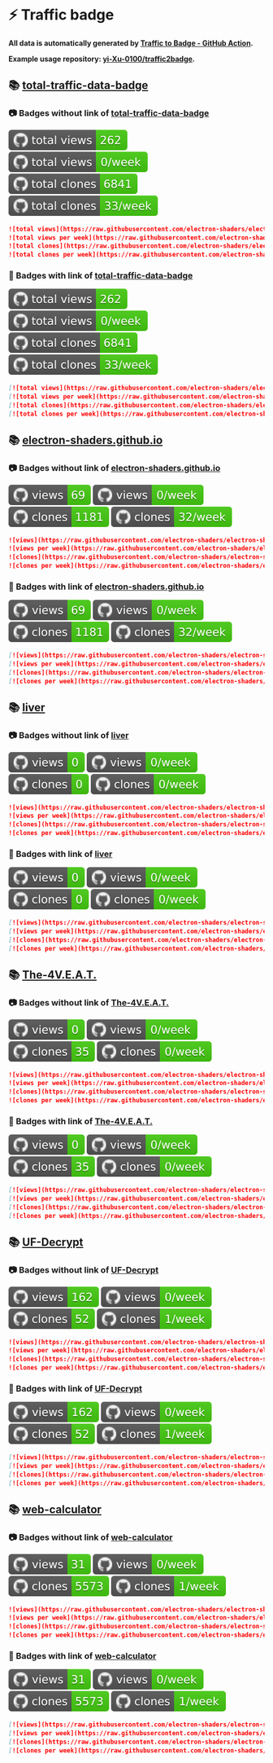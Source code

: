 # ⚡️ Traffic badge

**All data is automatically generated by [Traffic to Badge - GitHub Action](https://github.com/marketplace/actions/traffic-to-badge).**

**Example usage repository: [yi-Xu-0100/traffic2badge](https://github.com/yi-Xu-0100/traffic2badge).**

## 📚 [total-traffic-data-badge](https://github.com/electron-shaders/electron-shaders.github.io/tree/traffic#readme)

### 📷 Badges without link of [total-traffic-data-badge](https://github.com/electron-shaders/electron-shaders.github.io/tree/traffic#readme)

![total views](https://raw.githubusercontent.com/electron-shaders/electron-shaders.github.io/traffic/total_views.svg)
![total views per week](https://raw.githubusercontent.com/electron-shaders/electron-shaders.github.io/traffic/total_views_per_week.svg)
![total clones](https://raw.githubusercontent.com/electron-shaders/electron-shaders.github.io/traffic/total_clones.svg)
![total clones per week](https://raw.githubusercontent.com/electron-shaders/electron-shaders.github.io/traffic/total_clones_per_week.svg)

```markdown
![total views](https://raw.githubusercontent.com/electron-shaders/electron-shaders.github.io/traffic/total_views.svg)
![total views per week](https://raw.githubusercontent.com/electron-shaders/electron-shaders.github.io/traffic/total_views_per_week.svg)
![total clones](https://raw.githubusercontent.com/electron-shaders/electron-shaders.github.io/traffic/total_clones.svg)
![total clones per week](https://raw.githubusercontent.com/electron-shaders/electron-shaders.github.io/traffic/total_clones_per_week.svg)
```

### 🔗 Badges with link of [total-traffic-data-badge](https://github.com/electron-shaders/electron-shaders.github.io/tree/traffic#readme)

[![total views](https://raw.githubusercontent.com/electron-shaders/electron-shaders.github.io/traffic/total_views.svg)](https://github.com/electron-shaders/electron-shaders.github.io/tree/traffic#-total-traffic-data-badge)
[![total views per week](https://raw.githubusercontent.com/electron-shaders/electron-shaders.github.io/traffic/total_views_per_week.svg)](https://github.com/electron-shaders/electron-shaders.github.io/tree/traffic#-total-traffic-data-badge)
[![total clones](https://raw.githubusercontent.com/electron-shaders/electron-shaders.github.io/traffic/total_clones.svg)](https://github.com/electron-shaders/electron-shaders.github.io/tree/traffic#-total-traffic-data-badge)
[![total clones per week](https://raw.githubusercontent.com/electron-shaders/electron-shaders.github.io/traffic/total_clones_per_week.svg)](https://github.com/electron-shaders/electron-shaders.github.io/tree/traffic#-total-traffic-data-badge)

```markdown
[![total views](https://raw.githubusercontent.com/electron-shaders/electron-shaders.github.io/traffic/total_views.svg)](https://github.com/electron-shaders/electron-shaders.github.io/tree/traffic#-total-traffic-data-badge)
[![total views per week](https://raw.githubusercontent.com/electron-shaders/electron-shaders.github.io/traffic/total_views_per_week.svg)](https://github.com/electron-shaders/electron-shaders.github.io/tree/traffic#-total-traffic-data-badge)
[![total clones](https://raw.githubusercontent.com/electron-shaders/electron-shaders.github.io/traffic/total_clones.svg)](https://github.com/electron-shaders/electron-shaders.github.io/tree/traffic#-total-traffic-data-badge)
[![total clones per week](https://raw.githubusercontent.com/electron-shaders/electron-shaders.github.io/traffic/total_clones_per_week.svg)](https://github.com/electron-shaders/electron-shaders.github.io/tree/traffic#-total-traffic-data-badge)
```

## 📚 [electron-shaders.github.io](https://github.com/electron-shaders/electron-shaders.github.io/tree/traffic/traffic-electron-shaders.github.io)

### 📷 Badges without link of [electron-shaders.github.io](https://github.com/electron-shaders/electron-shaders.github.io/tree/traffic/traffic-electron-shaders.github.io)

![views](https://raw.githubusercontent.com/electron-shaders/electron-shaders.github.io/traffic/traffic-electron-shaders.github.io/views.svg)
![views per week](https://raw.githubusercontent.com/electron-shaders/electron-shaders.github.io/traffic/traffic-electron-shaders.github.io/views_per_week.svg)
![clones](https://raw.githubusercontent.com/electron-shaders/electron-shaders.github.io/traffic/traffic-electron-shaders.github.io/clones.svg)
![clones per week](https://raw.githubusercontent.com/electron-shaders/electron-shaders.github.io/traffic/traffic-electron-shaders.github.io/clones_per_week.svg)

```markdown
![views](https://raw.githubusercontent.com/electron-shaders/electron-shaders.github.io/traffic/traffic-electron-shaders.github.io/views.svg)
![views per week](https://raw.githubusercontent.com/electron-shaders/electron-shaders.github.io/traffic/traffic-electron-shaders.github.io/views_per_week.svg)
![clones](https://raw.githubusercontent.com/electron-shaders/electron-shaders.github.io/traffic/traffic-electron-shaders.github.io/clones.svg)
![clones per week](https://raw.githubusercontent.com/electron-shaders/electron-shaders.github.io/traffic/traffic-electron-shaders.github.io/clones_per_week.svg)
```

### 🔗 Badges with link of [electron-shaders.github.io](https://github.com/electron-shaders/electron-shaders.github.io/tree/traffic/traffic-electron-shaders.github.io)

[![views](https://raw.githubusercontent.com/electron-shaders/electron-shaders.github.io/traffic/traffic-electron-shaders.github.io/views.svg)](https://github.com/electron-shaders/electron-shaders.github.io/tree/traffic#-electron-shaders.github.io)
[![views per week](https://raw.githubusercontent.com/electron-shaders/electron-shaders.github.io/traffic/traffic-electron-shaders.github.io/views_per_week.svg)](https://github.com/electron-shaders/electron-shaders.github.io/tree/traffic#-electron-shaders.github.io)
[![clones](https://raw.githubusercontent.com/electron-shaders/electron-shaders.github.io/traffic/traffic-electron-shaders.github.io/clones.svg)](https://github.com/electron-shaders/electron-shaders.github.io/tree/traffic#-electron-shaders.github.io)
[![clones per week](https://raw.githubusercontent.com/electron-shaders/electron-shaders.github.io/traffic/traffic-electron-shaders.github.io/clones_per_week.svg)](https://github.com/electron-shaders/electron-shaders.github.io/tree/traffic#-electron-shaders.github.io)

```markdown
[![views](https://raw.githubusercontent.com/electron-shaders/electron-shaders.github.io/traffic/traffic-electron-shaders.github.io/views.svg)](https://github.com/electron-shaders/electron-shaders.github.io/tree/traffic#-electron-shaders.github.io)
[![views per week](https://raw.githubusercontent.com/electron-shaders/electron-shaders.github.io/traffic/traffic-electron-shaders.github.io/views_per_week.svg)](https://github.com/electron-shaders/electron-shaders.github.io/tree/traffic#-electron-shaders.github.io)
[![clones](https://raw.githubusercontent.com/electron-shaders/electron-shaders.github.io/traffic/traffic-electron-shaders.github.io/clones.svg)](https://github.com/electron-shaders/electron-shaders.github.io/tree/traffic#-electron-shaders.github.io)
[![clones per week](https://raw.githubusercontent.com/electron-shaders/electron-shaders.github.io/traffic/traffic-electron-shaders.github.io/clones_per_week.svg)](https://github.com/electron-shaders/electron-shaders.github.io/tree/traffic#-electron-shaders.github.io)
```

## 📚 [liver](https://github.com/electron-shaders/electron-shaders.github.io/tree/traffic/traffic-liver)

### 📷 Badges without link of [liver](https://github.com/electron-shaders/electron-shaders.github.io/tree/traffic/traffic-liver)

![views](https://raw.githubusercontent.com/electron-shaders/electron-shaders.github.io/traffic/traffic-liver/views.svg)
![views per week](https://raw.githubusercontent.com/electron-shaders/electron-shaders.github.io/traffic/traffic-liver/views_per_week.svg)
![clones](https://raw.githubusercontent.com/electron-shaders/electron-shaders.github.io/traffic/traffic-liver/clones.svg)
![clones per week](https://raw.githubusercontent.com/electron-shaders/electron-shaders.github.io/traffic/traffic-liver/clones_per_week.svg)

```markdown
![views](https://raw.githubusercontent.com/electron-shaders/electron-shaders.github.io/traffic/traffic-liver/views.svg)
![views per week](https://raw.githubusercontent.com/electron-shaders/electron-shaders.github.io/traffic/traffic-liver/views_per_week.svg)
![clones](https://raw.githubusercontent.com/electron-shaders/electron-shaders.github.io/traffic/traffic-liver/clones.svg)
![clones per week](https://raw.githubusercontent.com/electron-shaders/electron-shaders.github.io/traffic/traffic-liver/clones_per_week.svg)
```

### 🔗 Badges with link of [liver](https://github.com/electron-shaders/electron-shaders.github.io/tree/traffic/traffic-liver)

[![views](https://raw.githubusercontent.com/electron-shaders/electron-shaders.github.io/traffic/traffic-liver/views.svg)](https://github.com/electron-shaders/electron-shaders.github.io/tree/traffic#-liver)
[![views per week](https://raw.githubusercontent.com/electron-shaders/electron-shaders.github.io/traffic/traffic-liver/views_per_week.svg)](https://github.com/electron-shaders/electron-shaders.github.io/tree/traffic#-liver)
[![clones](https://raw.githubusercontent.com/electron-shaders/electron-shaders.github.io/traffic/traffic-liver/clones.svg)](https://github.com/electron-shaders/electron-shaders.github.io/tree/traffic#-liver)
[![clones per week](https://raw.githubusercontent.com/electron-shaders/electron-shaders.github.io/traffic/traffic-liver/clones_per_week.svg)](https://github.com/electron-shaders/electron-shaders.github.io/tree/traffic#-liver)

```markdown
[![views](https://raw.githubusercontent.com/electron-shaders/electron-shaders.github.io/traffic/traffic-liver/views.svg)](https://github.com/electron-shaders/electron-shaders.github.io/tree/traffic#-liver)
[![views per week](https://raw.githubusercontent.com/electron-shaders/electron-shaders.github.io/traffic/traffic-liver/views_per_week.svg)](https://github.com/electron-shaders/electron-shaders.github.io/tree/traffic#-liver)
[![clones](https://raw.githubusercontent.com/electron-shaders/electron-shaders.github.io/traffic/traffic-liver/clones.svg)](https://github.com/electron-shaders/electron-shaders.github.io/tree/traffic#-liver)
[![clones per week](https://raw.githubusercontent.com/electron-shaders/electron-shaders.github.io/traffic/traffic-liver/clones_per_week.svg)](https://github.com/electron-shaders/electron-shaders.github.io/tree/traffic#-liver)
```

## 📚 [The-4V.E.A.T.](https://github.com/electron-shaders/electron-shaders.github.io/tree/traffic/traffic-The-4V.E.A.T.)

### 📷 Badges without link of [The-4V.E.A.T.](https://github.com/electron-shaders/electron-shaders.github.io/tree/traffic/traffic-The-4V.E.A.T.)

![views](https://raw.githubusercontent.com/electron-shaders/electron-shaders.github.io/traffic/traffic-The-4V.E.A.T./views.svg)
![views per week](https://raw.githubusercontent.com/electron-shaders/electron-shaders.github.io/traffic/traffic-The-4V.E.A.T./views_per_week.svg)
![clones](https://raw.githubusercontent.com/electron-shaders/electron-shaders.github.io/traffic/traffic-The-4V.E.A.T./clones.svg)
![clones per week](https://raw.githubusercontent.com/electron-shaders/electron-shaders.github.io/traffic/traffic-The-4V.E.A.T./clones_per_week.svg)

```markdown
![views](https://raw.githubusercontent.com/electron-shaders/electron-shaders.github.io/traffic/traffic-The-4V.E.A.T./views.svg)
![views per week](https://raw.githubusercontent.com/electron-shaders/electron-shaders.github.io/traffic/traffic-The-4V.E.A.T./views_per_week.svg)
![clones](https://raw.githubusercontent.com/electron-shaders/electron-shaders.github.io/traffic/traffic-The-4V.E.A.T./clones.svg)
![clones per week](https://raw.githubusercontent.com/electron-shaders/electron-shaders.github.io/traffic/traffic-The-4V.E.A.T./clones_per_week.svg)
```

### 🔗 Badges with link of [The-4V.E.A.T.](https://github.com/electron-shaders/electron-shaders.github.io/tree/traffic/traffic-The-4V.E.A.T.)

[![views](https://raw.githubusercontent.com/electron-shaders/electron-shaders.github.io/traffic/traffic-The-4V.E.A.T./views.svg)](https://github.com/electron-shaders/electron-shaders.github.io/tree/traffic#-The-4V.E.A.T.)
[![views per week](https://raw.githubusercontent.com/electron-shaders/electron-shaders.github.io/traffic/traffic-The-4V.E.A.T./views_per_week.svg)](https://github.com/electron-shaders/electron-shaders.github.io/tree/traffic#-The-4V.E.A.T.)
[![clones](https://raw.githubusercontent.com/electron-shaders/electron-shaders.github.io/traffic/traffic-The-4V.E.A.T./clones.svg)](https://github.com/electron-shaders/electron-shaders.github.io/tree/traffic#-The-4V.E.A.T.)
[![clones per week](https://raw.githubusercontent.com/electron-shaders/electron-shaders.github.io/traffic/traffic-The-4V.E.A.T./clones_per_week.svg)](https://github.com/electron-shaders/electron-shaders.github.io/tree/traffic#-The-4V.E.A.T.)

```markdown
[![views](https://raw.githubusercontent.com/electron-shaders/electron-shaders.github.io/traffic/traffic-The-4V.E.A.T./views.svg)](https://github.com/electron-shaders/electron-shaders.github.io/tree/traffic#-The-4V.E.A.T.)
[![views per week](https://raw.githubusercontent.com/electron-shaders/electron-shaders.github.io/traffic/traffic-The-4V.E.A.T./views_per_week.svg)](https://github.com/electron-shaders/electron-shaders.github.io/tree/traffic#-The-4V.E.A.T.)
[![clones](https://raw.githubusercontent.com/electron-shaders/electron-shaders.github.io/traffic/traffic-The-4V.E.A.T./clones.svg)](https://github.com/electron-shaders/electron-shaders.github.io/tree/traffic#-The-4V.E.A.T.)
[![clones per week](https://raw.githubusercontent.com/electron-shaders/electron-shaders.github.io/traffic/traffic-The-4V.E.A.T./clones_per_week.svg)](https://github.com/electron-shaders/electron-shaders.github.io/tree/traffic#-The-4V.E.A.T.)
```

## 📚 [UF-Decrypt](https://github.com/electron-shaders/electron-shaders.github.io/tree/traffic/traffic-UF-Decrypt)

### 📷 Badges without link of [UF-Decrypt](https://github.com/electron-shaders/electron-shaders.github.io/tree/traffic/traffic-UF-Decrypt)

![views](https://raw.githubusercontent.com/electron-shaders/electron-shaders.github.io/traffic/traffic-UF-Decrypt/views.svg)
![views per week](https://raw.githubusercontent.com/electron-shaders/electron-shaders.github.io/traffic/traffic-UF-Decrypt/views_per_week.svg)
![clones](https://raw.githubusercontent.com/electron-shaders/electron-shaders.github.io/traffic/traffic-UF-Decrypt/clones.svg)
![clones per week](https://raw.githubusercontent.com/electron-shaders/electron-shaders.github.io/traffic/traffic-UF-Decrypt/clones_per_week.svg)

```markdown
![views](https://raw.githubusercontent.com/electron-shaders/electron-shaders.github.io/traffic/traffic-UF-Decrypt/views.svg)
![views per week](https://raw.githubusercontent.com/electron-shaders/electron-shaders.github.io/traffic/traffic-UF-Decrypt/views_per_week.svg)
![clones](https://raw.githubusercontent.com/electron-shaders/electron-shaders.github.io/traffic/traffic-UF-Decrypt/clones.svg)
![clones per week](https://raw.githubusercontent.com/electron-shaders/electron-shaders.github.io/traffic/traffic-UF-Decrypt/clones_per_week.svg)
```

### 🔗 Badges with link of [UF-Decrypt](https://github.com/electron-shaders/electron-shaders.github.io/tree/traffic/traffic-UF-Decrypt)

[![views](https://raw.githubusercontent.com/electron-shaders/electron-shaders.github.io/traffic/traffic-UF-Decrypt/views.svg)](https://github.com/electron-shaders/electron-shaders.github.io/tree/traffic#-UF-Decrypt)
[![views per week](https://raw.githubusercontent.com/electron-shaders/electron-shaders.github.io/traffic/traffic-UF-Decrypt/views_per_week.svg)](https://github.com/electron-shaders/electron-shaders.github.io/tree/traffic#-UF-Decrypt)
[![clones](https://raw.githubusercontent.com/electron-shaders/electron-shaders.github.io/traffic/traffic-UF-Decrypt/clones.svg)](https://github.com/electron-shaders/electron-shaders.github.io/tree/traffic#-UF-Decrypt)
[![clones per week](https://raw.githubusercontent.com/electron-shaders/electron-shaders.github.io/traffic/traffic-UF-Decrypt/clones_per_week.svg)](https://github.com/electron-shaders/electron-shaders.github.io/tree/traffic#-UF-Decrypt)

```markdown
[![views](https://raw.githubusercontent.com/electron-shaders/electron-shaders.github.io/traffic/traffic-UF-Decrypt/views.svg)](https://github.com/electron-shaders/electron-shaders.github.io/tree/traffic#-UF-Decrypt)
[![views per week](https://raw.githubusercontent.com/electron-shaders/electron-shaders.github.io/traffic/traffic-UF-Decrypt/views_per_week.svg)](https://github.com/electron-shaders/electron-shaders.github.io/tree/traffic#-UF-Decrypt)
[![clones](https://raw.githubusercontent.com/electron-shaders/electron-shaders.github.io/traffic/traffic-UF-Decrypt/clones.svg)](https://github.com/electron-shaders/electron-shaders.github.io/tree/traffic#-UF-Decrypt)
[![clones per week](https://raw.githubusercontent.com/electron-shaders/electron-shaders.github.io/traffic/traffic-UF-Decrypt/clones_per_week.svg)](https://github.com/electron-shaders/electron-shaders.github.io/tree/traffic#-UF-Decrypt)
```

## 📚 [web-calculator](https://github.com/electron-shaders/electron-shaders.github.io/tree/traffic/traffic-web-calculator)

### 📷 Badges without link of [web-calculator](https://github.com/electron-shaders/electron-shaders.github.io/tree/traffic/traffic-web-calculator)

![views](https://raw.githubusercontent.com/electron-shaders/electron-shaders.github.io/traffic/traffic-web-calculator/views.svg)
![views per week](https://raw.githubusercontent.com/electron-shaders/electron-shaders.github.io/traffic/traffic-web-calculator/views_per_week.svg)
![clones](https://raw.githubusercontent.com/electron-shaders/electron-shaders.github.io/traffic/traffic-web-calculator/clones.svg)
![clones per week](https://raw.githubusercontent.com/electron-shaders/electron-shaders.github.io/traffic/traffic-web-calculator/clones_per_week.svg)

```markdown
![views](https://raw.githubusercontent.com/electron-shaders/electron-shaders.github.io/traffic/traffic-web-calculator/views.svg)
![views per week](https://raw.githubusercontent.com/electron-shaders/electron-shaders.github.io/traffic/traffic-web-calculator/views_per_week.svg)
![clones](https://raw.githubusercontent.com/electron-shaders/electron-shaders.github.io/traffic/traffic-web-calculator/clones.svg)
![clones per week](https://raw.githubusercontent.com/electron-shaders/electron-shaders.github.io/traffic/traffic-web-calculator/clones_per_week.svg)
```

### 🔗 Badges with link of [web-calculator](https://github.com/electron-shaders/electron-shaders.github.io/tree/traffic/traffic-web-calculator)

[![views](https://raw.githubusercontent.com/electron-shaders/electron-shaders.github.io/traffic/traffic-web-calculator/views.svg)](https://github.com/electron-shaders/electron-shaders.github.io/tree/traffic#-web-calculator)
[![views per week](https://raw.githubusercontent.com/electron-shaders/electron-shaders.github.io/traffic/traffic-web-calculator/views_per_week.svg)](https://github.com/electron-shaders/electron-shaders.github.io/tree/traffic#-web-calculator)
[![clones](https://raw.githubusercontent.com/electron-shaders/electron-shaders.github.io/traffic/traffic-web-calculator/clones.svg)](https://github.com/electron-shaders/electron-shaders.github.io/tree/traffic#-web-calculator)
[![clones per week](https://raw.githubusercontent.com/electron-shaders/electron-shaders.github.io/traffic/traffic-web-calculator/clones_per_week.svg)](https://github.com/electron-shaders/electron-shaders.github.io/tree/traffic#-web-calculator)

```markdown
[![views](https://raw.githubusercontent.com/electron-shaders/electron-shaders.github.io/traffic/traffic-web-calculator/views.svg)](https://github.com/electron-shaders/electron-shaders.github.io/tree/traffic#-web-calculator)
[![views per week](https://raw.githubusercontent.com/electron-shaders/electron-shaders.github.io/traffic/traffic-web-calculator/views_per_week.svg)](https://github.com/electron-shaders/electron-shaders.github.io/tree/traffic#-web-calculator)
[![clones](https://raw.githubusercontent.com/electron-shaders/electron-shaders.github.io/traffic/traffic-web-calculator/clones.svg)](https://github.com/electron-shaders/electron-shaders.github.io/tree/traffic#-web-calculator)
[![clones per week](https://raw.githubusercontent.com/electron-shaders/electron-shaders.github.io/traffic/traffic-web-calculator/clones_per_week.svg)](https://github.com/electron-shaders/electron-shaders.github.io/tree/traffic#-web-calculator)
```
